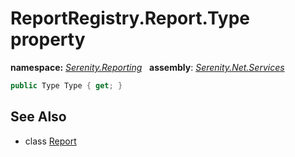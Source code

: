 # ReportRegistry.Report.Type property
**namespace:** *[Serenity.Reporting](../../README.md#serenity.reporting-namespace)*   **assembly**: *[Serenity.Net.Services](../../README.md)*

```csharp
public Type Type { get; }
```

## See Also

* class [Report](../ReportRegistry.Report.md)